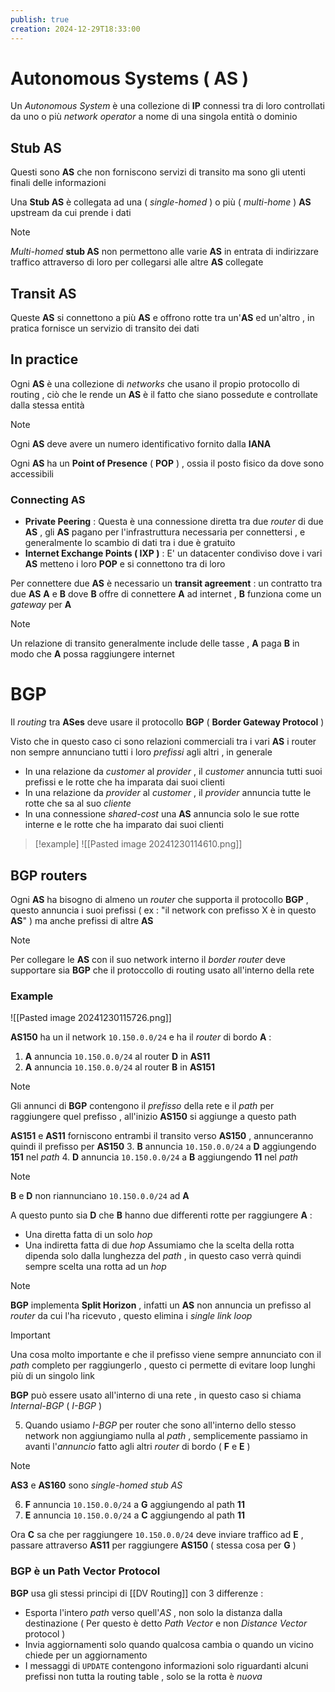 ```yaml
---
publish: true
creation: 2024-12-29T18:33:00
---
```

# Autonomous Systems ( AS )

Un *Autonomous System* è una collezione di **IP** connessi tra di loro controllati da uno o più *network operator* a nome di una singola entità o dominio

## Stub AS

Questi sono **AS** che non forniscono servizi di transito ma sono gli utenti finali delle informazioni 

Una **Stub AS** è collegata ad una ( *single-homed* ) o più ( *multi-home* ) **AS** upstream da cui prende i dati 

>[!note] 
>*Multi-homed* **stub AS** non permettono alle varie **AS** in entrata di indirizzare traffico attraverso di loro per collegarsi alle altre **AS** collegate
## Transit AS

Queste **AS** si connettono a più **AS** e offrono rotte tra un'**AS** ed un'altro , in pratica fornisce un servizio di transito dei dati
## In practice

Ogni **AS** è una collezione di *networks* che usano il propio protocollo di routing , ciò che le rende un **AS** è il fatto che siano possedute e controllate dalla stessa entità 

>[!note] 
>Ogni **AS** deve avere un numero identificativo fornito dalla **IANA**

Ogni **AS** ha un **Point of Presence** ( **POP** ) , ossia il posto fisico da dove sono accessibili
### Connecting AS

+ **Private Peering** :
	Questa è una connessione diretta tra due *router* di due **AS** , gli **AS** pagano per l'infrastruttura necessaria per connettersi , e generalmente lo scambio di dati tra i due è gratuito
+ **Internet Exchange Points ( IXP )** : 
	E' un datacenter condiviso dove i vari **AS** metteno i loro **POP** e si connettono tra di loro 

Per connettere due **AS** è necessario un **transit agreement** : un contratto tra due **AS** **A** e **B** dove **B** offre di connettere **A** ad internet , **B** funziona come un *gateway* per **A**

>[!note] 
>Un relazione di transito generalmente include delle tasse , **A** paga **B** in modo che **A** possa raggiungere internet 

# BGP

Il *routing* tra **ASes** deve usare il protocollo **BGP** ( **Border Gateway Protocol** )

Visto che in questo caso ci sono relazioni commerciali tra i vari **AS** i router non sempre annunciano tutti i loro *prefissi* agli altri , in generale
+ In una relazione da *customer* al *provider* , il *customer* annuncia tutti suoi prefissi e le rotte che ha imparata dai suoi clienti
+ In una relazione da *provider* al *customer* , il *provider* annuncia tutte le rotte che sa al suo *cliente*
+ In una connessione *shared-cost* una **AS** annuncia solo le sue rotte interne e le rotte che ha imparato dai suoi clienti 

>[!example] 
>![[Pasted image 20241230114610.png]]

## BGP routers

Ogni **AS** ha bisogno di almeno un *router* che supporta il protocollo **BGP** , questo annuncia i suoi prefissi ( ex : "il network con prefisso X è in questo **AS**" ) ma anche prefissi di altre **AS**

>[!note] 
>Per collegare le **AS** con il suo network interno il *border router* deve supportare sia **BGP** che il protoccollo di routing usato all'interno della rete 

### Example

![[Pasted image 20241230115726.png]]

**AS150** ha un il network `10.150.0.0/24` e ha il *router* di bordo **A** :
1. **A** annuncia `10.150.0.0/24` al router **D** in **AS11**
2. **A** annuncia `10.150.0.0/24` al router **B** in **AS151**
>[!note] 
>Gli annunci di **BGP** contengono il *prefisso* della rete e il *path* per raggiungere quel prefisso , all'inizio **AS150** si aggiunge a questo path

**AS151** e **AS11** forniscono entrambi il transito verso **AS150** , annunceranno quindi il prefisso per **AS150**
3. **B** annuncia `10.150.0.0/24` a **D** aggiungendo **151** nel *path*
4. **D** annuncia `10.150.0.0/24` a **B** aggiungendo **11** nel *path*
>[!note] 
>**B** e **D** non riannunciano `10.150.0.0/24` ad **A**

A questo punto sia **D** che **B** hanno due differenti rotte per raggiungere **A** :
+ Una diretta fatta di un solo *hop* 
+ Una indiretta fatta di due *hop*
Assumiamo che la scelta della rotta dipenda solo dalla lunghezza del *path* , in questo caso verrà quindi sempre scelta una rotta ad un *hop*

>[!note] 
>**BGP** implementa **Split Horizon** , infatti un **AS** non annuncia un prefisso al *router* da cui l'ha ricevuto , questo elimina i *single link loop*

>[!important] 
>Una cosa molto importante e che il prefisso viene sempre annunciato con il *path* completo per raggiungerlo , questo ci permette di evitare loop lunghi più di un singolo link

**BGP** può essere usato all'interno di una rete , in questo caso si chiama *Internal-BGP* ( *I-BGP* ) 

5. Quando usiamo *I-BGP* per router che sono all'interno dello stesso network non aggiungiamo nulla al *path* , semplicemente passiamo in avanti l'*annuncio* fatto agli altri *router* di bordo ( **F** e **E** )

>[!note] 
>**AS3** e **AS160** sono *single-homed stub AS*

6. **F** annuncia `10.150.0.0/24` a **G** aggiungendo al path **11**
7. **E** annuncia `10.150.0.0/24` a **C** aggiungendo al path **11**  

Ora **C** sa che per raggiungere `10.150.0.0/24` deve inviare traffico ad **E** , passare attraverso **AS11** per raggiungere **AS150** ( stessa cosa per **G** )

### BGP è un Path Vector Protocol 

**BGP** usa gli stessi principi di [[DV Routing]] con 3 differenze : 
+ Esporta l'intero *path* verso quell'*AS* , non solo la distanza dalla destinazione ( Per questo è detto *Path Vector* e non *Distance Vector* protocol )
+ Invia aggiornamenti solo quando qualcosa cambia o quando un vicino chiede per un aggiornamento 
+ I messaggi di `UPDATE` contengono informazioni solo riguardanti alcuni prefissi non tutta la routing table , solo se la rotta è *nuova* 